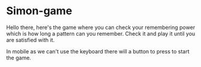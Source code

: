 # Simon-game
Hello there, here's the game where you can check your remembering power which is how long a pattern can you remember. Check it and play it until you are satisfied with it.

In mobile as we can't use the keyboard there will a button to press to start the game.
